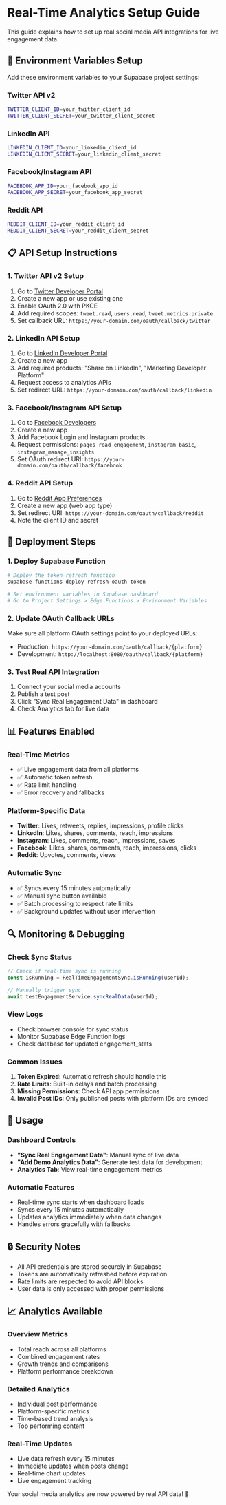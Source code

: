 # Real-Time Analytics Setup Guide

This guide explains how to set up real social media API integrations for live engagement data.

## 🔧 Environment Variables Setup

Add these environment variables to your Supabase project settings:

### Twitter API v2
```bash
TWITTER_CLIENT_ID=your_twitter_client_id
TWITTER_CLIENT_SECRET=your_twitter_client_secret
```

### LinkedIn API
```bash
LINKEDIN_CLIENT_ID=your_linkedin_client_id
LINKEDIN_CLIENT_SECRET=your_linkedin_client_secret
```

### Facebook/Instagram API
```bash
FACEBOOK_APP_ID=your_facebook_app_id
FACEBOOK_APP_SECRET=your_facebook_app_secret
```

### Reddit API
```bash
REDDIT_CLIENT_ID=your_reddit_client_id
REDDIT_CLIENT_SECRET=your_reddit_client_secret
```

## 📋 API Setup Instructions

### 1. Twitter API v2 Setup
1. Go to [Twitter Developer Portal](https://developer.twitter.com/)
2. Create a new app or use existing one
3. Enable OAuth 2.0 with PKCE
4. Add required scopes: `tweet.read`, `users.read`, `tweet.metrics.private`
5. Set callback URL: `https://your-domain.com/oauth/callback/twitter`

### 2. LinkedIn API Setup
1. Go to [LinkedIn Developer Portal](https://www.linkedin.com/developers/)
2. Create a new app
3. Add required products: "Share on LinkedIn", "Marketing Developer Platform"
4. Request access to analytics APIs
5. Set redirect URL: `https://your-domain.com/oauth/callback/linkedin`

### 3. Facebook/Instagram API Setup
1. Go to [Facebook Developers](https://developers.facebook.com/)
2. Create a new app
3. Add Facebook Login and Instagram products
4. Request permissions: `pages_read_engagement`, `instagram_basic`, `instagram_manage_insights`
5. Set OAuth redirect URI: `https://your-domain.com/oauth/callback/facebook`

### 4. Reddit API Setup
1. Go to [Reddit App Preferences](https://www.reddit.com/prefs/apps)
2. Create a new app (web app type)
3. Set redirect URI: `https://your-domain.com/oauth/callback/reddit`
4. Note the client ID and secret

## 🚀 Deployment Steps

### 1. Deploy Supabase Function
```bash
# Deploy the token refresh function
supabase functions deploy refresh-oauth-token

# Set environment variables in Supabase dashboard
# Go to Project Settings > Edge Functions > Environment Variables
```

### 2. Update OAuth Callback URLs
Make sure all platform OAuth settings point to your deployed URLs:
- Production: `https://your-domain.com/oauth/callback/{platform}`
- Development: `http://localhost:8080/oauth/callback/{platform}`

### 3. Test Real API Integration
1. Connect your social media accounts
2. Publish a test post
3. Click "Sync Real Engagement Data" in dashboard
4. Check Analytics tab for live data

## 📊 Features Enabled

### Real-Time Metrics
- ✅ Live engagement data from all platforms
- ✅ Automatic token refresh
- ✅ Rate limit handling
- ✅ Error recovery and fallbacks

### Platform-Specific Data
- **Twitter**: Likes, retweets, replies, impressions, profile clicks
- **LinkedIn**: Likes, shares, comments, reach, impressions
- **Instagram**: Likes, comments, reach, impressions, saves
- **Facebook**: Likes, shares, comments, reach, impressions, clicks
- **Reddit**: Upvotes, comments, views

### Automatic Sync
- ✅ Syncs every 15 minutes automatically
- ✅ Manual sync button available
- ✅ Batch processing to respect rate limits
- ✅ Background updates without user intervention

## 🔍 Monitoring & Debugging

### Check Sync Status
```javascript
// Check if real-time sync is running
const isRunning = RealTimeEngagementSync.isRunning(userId);

// Manually trigger sync
await testEngagementService.syncRealData(userId);
```

### View Logs
- Check browser console for sync status
- Monitor Supabase Edge Function logs
- Check database for updated engagement_stats

### Common Issues
1. **Token Expired**: Automatic refresh should handle this
2. **Rate Limits**: Built-in delays and batch processing
3. **Missing Permissions**: Check API app permissions
4. **Invalid Post IDs**: Only published posts with platform IDs are synced

## 🎯 Usage

### Dashboard Controls
- **"Sync Real Engagement Data"**: Manual sync of live data
- **"Add Demo Analytics Data"**: Generate test data for development
- **Analytics Tab**: View real-time engagement metrics

### Automatic Features
- Real-time sync starts when dashboard loads
- Syncs every 15 minutes automatically
- Updates analytics immediately when data changes
- Handles errors gracefully with fallbacks

## 🔒 Security Notes

- All API credentials are stored securely in Supabase
- Tokens are automatically refreshed before expiration
- Rate limits are respected to avoid API blocks
- User data is only accessed with proper permissions

## 📈 Analytics Available

### Overview Metrics
- Total reach across all platforms
- Combined engagement rates
- Growth trends and comparisons
- Platform performance breakdown

### Detailed Analytics
- Individual post performance
- Platform-specific metrics
- Time-based trend analysis
- Top performing content

### Real-Time Updates
- Live data refresh every 15 minutes
- Immediate updates when posts change
- Real-time chart updates
- Live engagement tracking

Your social media analytics are now powered by real API data! 🎉
